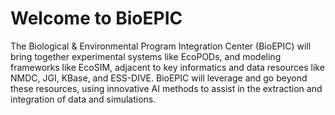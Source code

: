 # Welcome to BioEPIC

The Biological & Environmental Program Integration Center (BioEPIC) will bring together experimental systems like EcoPODs, and modeling frameworks like EcoSIM, adjacent to key informatics and data resources like NMDC, JGI, KBase, and ESS-DIVE. BioEPIC will leverage and go beyond these resources, using innovative AI methods to assist in the extraction and integration of data and simulations.

